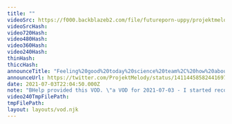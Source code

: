 ```yaml
---
title: ""
videoSrc: https://f000.backblazeb2.com/file/futureporn-uppy/projektmelody%202021-07-03%2018_54.mp4
videoSrcHash: 
video720Hash: 
video480Hash: 
video360Hash: 
video240Hash: 
thinHash: 
thiccHash: 
announceTitle: "Feeling%20good%20today%20science%20team%2C%20how%20about%20you%3F"
announceUrl: https://twitter.com/ProjektMelody/status/1411445858244169728
date: 2021-07-03T22:04:50.000Z
note: "BHelp provided this VOD. \"a VOD for 2021-07-03 - I started recording at 18:54 EDT; it's not the entire stream, but its a healthy portion of it\""
video240TmpFilePath: 
tmpFilePath: 
layout: layouts/vod.njk
---
```

